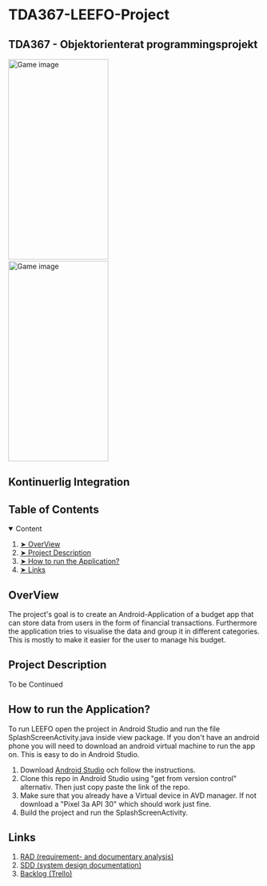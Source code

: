# TDA367-LEEFO-Project

## TDA367 - Objektorienterat programmingsprojekt

<p align="left"> 
  <img src="https://i.postimg.cc/66yjJBsJ/splash-screen.png" alt="Game image" width="200" height="400"/>
  &nbsp;&nbsp;&nbsp;&nbsp;  &nbsp;&nbsp;&nbsp;&nbsp;
  &nbsp;&nbsp;&nbsp;&nbsp;
  &nbsp;&nbsp;&nbsp;&nbsp;  &nbsp;&nbsp;&nbsp;&nbsp;
  &nbsp;&nbsp;&nbsp;&nbsp;  &nbsp;&nbsp;&nbsp;&nbsp;  &nbsp;&nbsp;&nbsp;&nbsp;
  &nbsp;&nbsp;&nbsp;&nbsp;  &nbsp;&nbsp;&nbsp;&nbsp;  &nbsp;&nbsp;&nbsp;&nbsp;
  &nbsp;&nbsp;&nbsp;&nbsp;

  <img src="https://i.postimg.cc/Sx72nppg/start-page.png" alt="Game image" width="200" height="400"/>
</p>



<h2 id="continuous integration"> Kontinuerlig Integration </h2>

## Table of Contents

<details open="open">
  <summary> Content </summary>
  <ol>
    <li><a href="#overview"> ➤  OverView</a></li>
    <li><a href="#project-files-description"> ➤ Project Description </a></li>
    <li><a href="#getting-started"> ➤ How to run the Application? </a></li>
    <li><a href="#links"> ➤ Links</a></li>
  </ol>
</details>

<!-- OVERVIEW -->
<h2 id="overview"> OverView</h2>
The project's goal is to create an Android-Application of a budget app that can store data from users in the form of financial transactions. Furthermore the application tries to visualise the data and group it in different categories. This is mostly to make it easier for the user to manage his budget.

<!-- Projektfilsbeskrivning -->
<h2 id="project-files-description"> Project Description </h2>
To be Continued

<!-- Setup -->
<h2 id="getting-started"> How to run the Application? </h2>
To run LEEFO open the project in Android Studio and run the file SplashScreenActivity.java inside view package. If you don't have an android phone you will need to download an android virtual machine to run the app on. This is easy to do in Android Studio.

<ol>
  <li>Download <a href="https://developer.android.com/studio">Android Studio</a> och follow the  instructions.</li>
  <li>Clone this repo in Android Studio using "get from version control" alternativ. Then just copy paste the link of the repo.</li>
  <li>Make sure that you already have a Virtual device in AVD manager. If not download a "Pixel 3a API 30" which should work just fine.</li>
  <li>Build the project and run the SplashScreenActivity.</li>
</ol>

<!-- Länkar -->
<h2 id="links"> Links </h2>
<ol>
  <li><a href="https://www.overleaf.com/read/ckdkvdtqwzrr"> RAD (requirement- and documentary analysis) </a></li>
  <li><a href="https://www.overleaf.com/read/vndrqswfrsvv "> SDD (system design documentation) </a></li>
  <li><a href="https://trello.com/b/qU849rpV/leefo"> Backlog (Trello) </a></li>

</ol>



